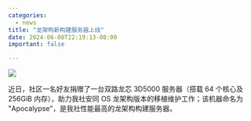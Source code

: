 ```yaml
---
categories:
  - news
title: "龙架构新构建服务器上线"
date: 2024-06-08T22:19:13-08:00
important: false

---
```

![](/assets/news/2024-06-08-new-loongarch64-build-server.jpg)

近日，社区一名好友捐赠了一台双路龙芯 3D5000 服务器（搭载 64 个核心及 256GiB 内存），助力我社安同 OS 龙架构版本的移植维护工作；该机器命名为 "Apocalypse"，是我社性能最高的龙架构构建服务器。
